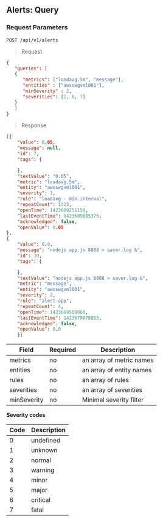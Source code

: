 ## Alerts: Query

### Request Parameters

```
POST /api/v1/alerts
```

> Request

```json
{
   "queries": [
   {
      "metrics": ["loadavg.5m", "message"],
      "entities" : ["awsswgvml001"],
      "minSeverity" : 2,
      "severities": [2, 6, 7]
   }
   ]
}
```

> Response

```json
[{
    "value": 0.05,
    "message": null,
    "id": 7,
    "tags": {

    },
    "textValue": "0.05",
    "metric": "loadavg.5m",
    "entity": "awsswgvml001",
    "severity": 3,
    "rule": "loadavg - min.interval",
    "repeatCount": 1323,
    "openTime": 1423669251150,
    "lastEventTime": 1423689085375,
    "acknowledged": false,
    "openValue": 0.05
},
{
    "value": 0.0,
    "message": "nodejs app.js 8888 > saver.log &",
    "id": 10,
    "tags": {

    },
    "textValue": "nodejs app.js 8888 > saver.log &",
    "metric": "message",
    "entity": "awsswgvml001",
    "severity": 2,
    "rule": "alert-app",
    "repeatCount": 4,
    "openTime": 1423669500060,
    "lastEventTime": 1423670078855,
    "acknowledged": false,
    "openValue": 0.0
    }]
```

| Field       | Required | Description              |
|-------------|----|----------------------|
| metrics     | no | an array of metric names |
| entities    | no | an array of entity names |
| rules       | no | an array of rules        |
| severities  | no | an array of severities   |
| minSeverity | no | Minimal severity filter  |

**Severity codes**

| **Code** | **Description** |
|---|---|
| 0 | undefined |
| 1 | unknown |
| 2 | normal |
| 3 | warning |
| 4 | minor |
| 5 | major |
| 6 | critical |
| 7 | fatal |
